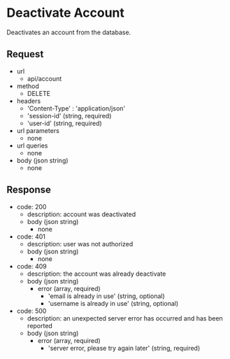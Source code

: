 # Deactivate Account
Deactivates an account from the database.

## Request
- url
  - api/account
- method
  - DELETE
- headers
  - 'Content-Type' : 'application/json'
  - 'session-id' (string, required)
  - 'user-id' (string, required)
- url parameters
  - none
- url queries
  - none
- body (json string)
  - none

## Response
- code: 200
  - description: account was deactivated
  - body (json string)
    - none
- code: 401
  - description: user was not authorized
  - body (json string)
    - none
- code: 409
  - description: the account was already deactivate
  - body (json string)
    - error (array, required)
      - 'email is already in use' (string, optional)
      - 'username is already in use' (string, optional)
- code: 500
  - description: an unexpected server error has occurred and has been reported
  - body (json string)
    - error (array, required)
      - 'server error, please try again later' (string, required)

